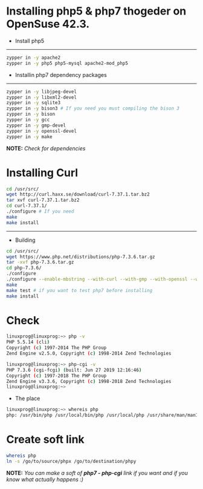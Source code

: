 # Installing php5 & php7 thogeder on OpenSuse 42.3.
- Install php5
--------------------------------------------------
```bash
zypper in -y apache2
zypper in -y php5 php5-mysql apache2-mod_php5 
```

- Installin php7 dependency packages
--------------------------------------------------
```bash
zypper in -y libjpeg-devel
zypper in -y libxml2-devel
zypper in -y sqlite3
zypper in -y bison3 # If you need you must compiling the bison 3
zypper in -y bison
zypper in -y gcc
zypper in -y gmp-devel
zypper in -y openssl-devel
zypper in -y make
```
**NOTE:** *Check for dependencies*

# Installing Curl 
```bash
cd /usr/src/
wget http://curl.haxx.se/download/curl-7.37.1.tar.bz2
tar xvf curl-7.37.1.tar.bz2
cd curl-7.37.1/
./configure # If you need
make
make install
```
-----------------------------------------------------

- Building

```bash
cd /usr/src/
wget https://www.php.net/distributions/php-7.3.6.tar.gz
tar -xvf php-7.3.6.tar.gz
cd php-7.3.6/
./configure
./configure --enable-mbstring --with-curl --with-gmp --with-openssl --with-mysqli --with-readline #In my case
make
make test # if you want to test php7 before installing 
make install
```


# Check
```bash
linuxprog@linuxprog:~> php -v
PHP 5.5.14 (cli) 
Copyright (c) 1997-2014 The PHP Group
Zend Engine v2.5.0, Copyright (c) 1998-2014 Zend Technologies

linuxprog@linuxprog:~> php-cgi -v
PHP 7.3.6 (cgi-fcgi) (built: Jun 27 2019 12:16:46)
Copyright (c) 1997-2018 The PHP Group
Zend Engine v3.3.6, Copyright (c) 1998-2018 Zend Technologies
linuxprog@linuxprog:~> 
```
- The place
```bash
linuxprog@linuxprog:~> whereis php
php: /usr/bin/php /usr/local/bin/php /usr/local/php /usr/share/man/man1/php.1.gz /usr/src/php-7.3.6/php7.spec /usr/src/php-7.3.6/php.ini-development /usr/src/php-7.3.6/php.ini-production /usr/src/php-7.3.6/php.gif
```
# Create soft link
```bash
whereis php
ln -s /go/to/source/phpx /go/to/destination/phpy
```

**NOTE:** *You can make a soft of* ***php7 - php-cgi*** *link if you want and if you know what actually happens :)*







